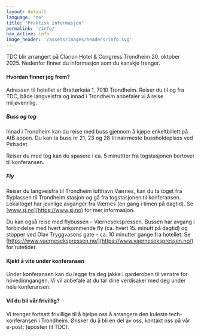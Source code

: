 ```yaml
---
layout: default
language: "no"
title: "Praktisk informasjon"
permalink: '/info/'
nav_active: info
image_header: '/assets/images/headers/info.svg'
---
```

TDC blir arrangert på Clarion Hotel & Congress Trondheim 20. oktober 2025. Nedenfor finner du informasjon som du kanskje trenger.

#### Hvordan finner jeg frem? 
Adressen til hotellet er Brattørkaia 1, 7010 Trondheim.
Reiser du til og fra TDC, både langveisfra og innad i Trondheim anbefaler vi å reise miljøvennlig. 

##### *Buss og tog*
Innad i Trondheim kan du reise med buss gjennom å kjøpe enkeltbillett på AtB appen. Du kan ta buss nr 21, 23 og 28 til nærmeste bussholdeplass ved Pirbadet. 

Reiser du med tog kan du spasere i ca. 5 minuttter fra togstasjonen bortover til konferansen. 

##### *Fly*
Reiser du langveisfra til Trondheim lufthavn Værnes, kan du ta toget fra flyplassen til Trondheim stasjon og gå fra togstasjonen til konferansen. Lokaltoget har jevnlige avganger fra Værnes (en gang i timen på dagtid). Se [www.sj.no](https://www.sj.no) for mer informasjon.

Du kan også reise med flybussen – Værnesekspressen. Bussen har avgang i forbindelse med hvert ankommende fly (ca. hvert 15. minutt på dagtid) og stopper ved Olav Tryggvasons gate – ca. 10 minutter gange fra hotellet. Se [https://www.vaernesekspressen.no/](https://www.vaernesekspressen.no/) for rutetider.


#### Kjekt å vite under konferansen
Under konferansen kan du legge fra deg jakke i garderoben til venstre for hovedinngangen. Vi vil anbefale at du tar dine verdisaker med deg under hele konferansen.

#### Vil du bli vår frivillig?
Vi trenger fortsatt frivillige til å hjelpe oss å arrangere den kuleste tech-konferansen i Trondheim. Ønsker du å bli en del av oss, kontakt oss på vår e-post: (eposten til TDC).